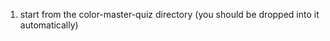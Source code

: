 <!--  __  .___________.__     _______.        ___           ______      __    __   __   ________   __  
		 |  | |           (_ )   /       |       /   \         /  __  \    |  |  |  | |  | |       /  |  | 
		 |  | `---|  |----`|/   |   (----`      /  ^  \       |  |  |  |   |  |  |  | |  | `---/  /   |  | 
		 |  |     |  |           \   \         /  /_\  \      |  |  |  |   |  |  |  | |  |    /  /    |  | 
		 |  |     |  |       .----)   |       /  _____  \     |  `--'  '--.|  `--'  | |  |   /  /----.|__| 
		 |__|     |__|       |_______/       /__/     \__\     \_____\_____\\______/  |__|  /________|(__) 
 -->
1. start from the color-master-quiz directory (you should be dropped into it automatically)